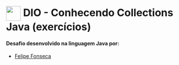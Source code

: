 # <img align="center" width="40px" src="https://hermes.digitalinnovation.one/assets/diome/logo-minimized.png"> DIO - Conhecendo Collections Java (exercícios)

#### Desafio desenvolvido na linguagem Java por:
- [Felipe Fonseca](https://github.com/lipefnsc)

